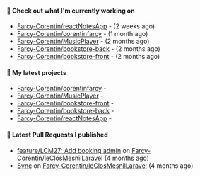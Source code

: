 #### 👷 Check out what I'm currently working on

- [Farcy-Corentin/reactNotesApp](https://github.com/Farcy-Corentin/reactNotesApp) -  (2 weeks ago)
- [Farcy-Corentin/corentinfarcy](https://github.com/Farcy-Corentin/corentinfarcy) -  (1 month ago)
- [Farcy-Corentin/MusicPlayer](https://github.com/Farcy-Corentin/MusicPlayer) -  (2 months ago)
- [Farcy-Corentin/bookstore-back](https://github.com/Farcy-Corentin/bookstore-back) -  (2 months ago)
- [Farcy-Corentin/bookstore-front](https://github.com/Farcy-Corentin/bookstore-front) -  (2 months ago)

#### 🌱 My latest projects

- [Farcy-Corentin/corentinfarcy](https://github.com/Farcy-Corentin/corentinfarcy) - 
- [Farcy-Corentin/MusicPlayer](https://github.com/Farcy-Corentin/MusicPlayer) - 
- [Farcy-Corentin/bookstore-front](https://github.com/Farcy-Corentin/bookstore-front) - 
- [Farcy-Corentin/bookstore-back](https://github.com/Farcy-Corentin/bookstore-back) - 
- [Farcy-Corentin/reactNotesApp](https://github.com/Farcy-Corentin/reactNotesApp) - 

#### 🔨 Latest Pull Requests I published

- [feature/LCM27: Add booking admin](https://github.com/Farcy-Corentin/leClosMesnilLaravel/pull/18) on [Farcy-Corentin/leClosMesnilLaravel](https://github.com/Farcy-Corentin/leClosMesnilLaravel) (4 months ago)
- [Sync](https://github.com/Farcy-Corentin/leClosMesnilLaravel/pull/13) on [Farcy-Corentin/leClosMesnilLaravel](https://github.com/Farcy-Corentin/leClosMesnilLaravel) (4 months ago)